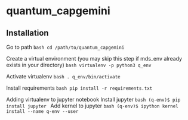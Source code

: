 # quantum_capgemini

## Installation

Go to path
`bash
cd /path/to/quantum_capgemini`

Create a virtual environment (you may skip this step if mds_env already exists in your directory)
`bash
virtualenv -p python3 q_env`

Activate virtualenv
`bash
. q_env/bin/activate`

Install requirements
`bash
pip install -r requirements.txt`

Adding virtualenv to jupyter notebook
Install jupyter
`bash
(q-env)$ pip install jupyter
`
Add kernel to jupyter
`bash
(q-env)$ ipython kernel install --name q-env --user
`
